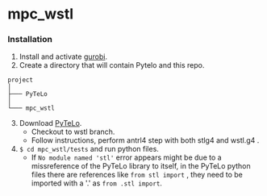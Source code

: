 # mpc_wstl

### Installation

1. Install and activate [gurobi](https://support.gurobi.com/hc/en-us/articles/4534161999889-How-do-I-install-Gurobi-Optimizer).
2. Create a directory that will contain Pytelo and this repo.

```
project
│
├─── PyTeLo
│
└─── mpc_wstl
```

3. Download [PyTeLo](https://github.com/erl-lehigh/PyTeLo).
    - Checkout to wstl branch.
    - Follow instructions, perform antrl4 step with both stlg4 and wstl.g4 .
4. `$ cd mpc_wstl/tests` and run python files.
    - If  `No module named 'stl'` error appears might be due to a missreference of the PyTeLo library to itself, in the PyTeLo python files there are references like `from stl import` , they need to be imported with a '.' as `from .stl import`.